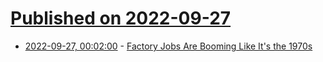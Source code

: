 # [Published on 2022-09-27](index.md)

* [2022-09-27, 00:02:00](https://news.slashdot.org/story/22/09/26/2129215/factory-jobs-are-booming-like-its-the-1970s?utm_source=rss1.0mainlinkanon&utm_medium=feed) - [Factory Jobs Are Booming Like It's the 1970s](https://news.slashdot.org/story/22/09/26/2129215/factory-jobs-are-booming-like-its-the-1970s?utm_source=rss1.0mainlinkanon&utm_medium=feed)
